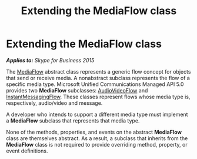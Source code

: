 ﻿---
title: Extending the MediaFlow class
TOCTitle: Extending the MediaFlow class
ms:assetid: e6f88071-233c-43b2-b718-59a323bd039c
ms:mtpsurl: https://msdn.microsoft.com/en-us/library/Dn466106(v=office.16)
ms:contentKeyID: 65240025
ms.date: 07/27/2015
mtps_version: v=office.16
---

# Extending the MediaFlow class


_**Applies to:** Skype for Business 2015_

The [MediaFlow](https://msdn.microsoft.com/en-us/library/hh366262\(v=office.16\)) abstract class represents a generic flow concept for objects that send or receive media. A nonabstract subclass represents the flow of a specific media type. Microsoft Unified Communications Managed API 5.0 provides two **MediaFlow** subclasses: [AudioVideoFlow](https://msdn.microsoft.com/en-us/library/hh383533\(v=office.16\)) and [InstantMessagingFlow](https://msdn.microsoft.com/en-us/library/hh383312\(v=office.16\)). These classes represent flows whose media type is, respectively, audio/video and message.

A developer who intends to support a different media type must implement a **MediaFlow** subclass that represents that media type.

None of the methods, properties, and events on the abstract **MediaFlow** class are themselves abstract. As a result, a subclass that inherits from the **MediaFlow** class is not required to provide overriding method, property, or event definitions.

